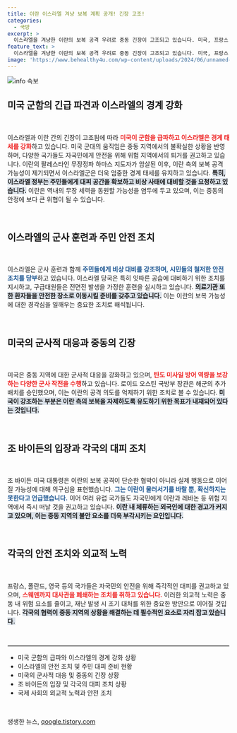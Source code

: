 ```yaml
---
title: 이란 이스라엘 겨냥 보복 계획 공개! 긴장 고조!
categories:
  - 국방
excerpt: >
  이스라엘을 겨냥한 이란의 보복 공격 우려로 중동 긴장이 고조되고 있습니다. 미국, 프랑스 등 각국은 자국민 대피를 권고하며 군사 대비태세를 강화하고, 군함을 급파해 위험성을 높이고 있습니다. 이란과의 충돌이 임박한 상황 속, 상황이 어떻게 전개될지 주목됩니다.
feature_text: >
  이스라엘을 겨냥한 이란의 보복 공격 우려로 중동 긴장이 고조되고 있습니다. 미국, 프랑스 등 각국은 자국민 대피를 권고하며 군사 대비태세를 강화하고, 군함을 급파해 위험성을 높이고 있습니다. 이란과의 충돌이 임박한 상황 속, 상황이 어떻게 전개될지 주목됩니다.
image: 'https://www.behealthy4u.com/wp-content/uploads/2024/06/unnamed-file.png'
---
```


<p><img src="https://www.behealthy4u.com/wp-content/uploads/2024/06/unnamed-file.png" alt="info 속보" /></p>

<h2 data-ke-size="size26">미국 군함의 긴급 파견과 이스라엘의 경계 강화</h2>

<p data-ke-size="size16">&nbsp;</p>

<p>이스라엘과 이란 간의 긴장이 고조됨에 따라 <b><span style="color: #ee2323;">미국이 군함을 급파하고 이스라엘은 경계 태세를 강화</span></b>하고 있습니다. 미국 군대의 움직임은 중동 지역에서의 불확실한 상황을 반영하며, 다양한 국가들도 자국민에게 안전을 위해 위험 지역에서의 퇴거를 권고하고 있습니다. 이란의 팔레스타인 무장정파 하마스 지도자가 암살된 이후, 이란 측의 보복 공격 가능성이 제기되면서 이스라엘군은 더욱 엄중한 경계 태세를 유지하고 있습니다. <b><span style="background-color: #21538527;">특히, 이스라엘 정부는 주민들에게 대피 공간을 확보하고 비상 사태에 대비할 것을 요청하고 있습니다.</span></b> 이란은 역내의 무장 세력을 동원할 가능성을 염두에 두고 있으며, 이는 중동의 안정에 보다 큰 위협이 될 수 있습니다.</p>

<p data-ke-size="size16">&nbsp;</p>

<h2 data-ke-size="size26">이스라엘의 군사 훈련과 주민 안전 조치</h2>

<p data-ke-size="size16">&nbsp;</p>

<p>이스라엘은 군사 훈련과 함께 <b><span style="color: #1a5490;">주민들에게 비상 대비를 강조하며, 시민들의 철저한 안전 조치를 당부</span></b>하고 있습니다. 이스라엘 당국은 특히 잇따른 공습에 대비하기 위한 조치를 지시하고, 구급대원들은 전면전 발생을 가정한 훈련을 실시하고 있습니다. <b><span style="background-color: #21538527;">의료기관 또한 환자들을 안전한 장소로 이동시킬 준비를 갖추고 있습니다.</span></b> 이는 이란의 보복 가능성에 대한 경각심을 일깨우는 중요한 조치로 해석됩니다.</p>

<p data-ke-size="size16">&nbsp;</p>

<h2 data-ke-size="size26">미국의 군사적 대응과 중동의 긴장</h2>

<p data-ke-size="size16">&nbsp;</p>

<p>미국은 중동 지역에 대한 군사적 대응을 강화하고 있으며, <b><span style="color: #ee2323;">탄도 미사일 방어 역량을 보강하는 다양한 군사 작전을 수행</span></b>하고 있습니다. 로이드 오스틴 국방부 장관은 해군의 추가 배치를 승인했으며, 이는 이란의 공격 의도를 억제하기 위한 조치로 볼 수 있습니다. <b><span style="background-color: #21538527;">미국이 강조하는 부분은 이란 측의 보복을 자제하도록 유도하기 위한 목표가 내재되어 있다는 것입니다.</span></b></p>

<p data-ke-size="size16">&nbsp;</p>

<h2 data-ke-size="size26">조 바이든의 입장과 각국의 대피 조치</h2>

<p data-ke-size="size16">&nbsp;</p>

<p>조 바이든 미국 대통령은 이란의 보복 공격이 단순한 협박이 아니라 실제 행동으로 이어질 가능성에 대해 의구심을 표현했습니다. <b><span style="color: #1a5490;">그는 이란이 물러서기를 바랄 뿐, 확신하지는 못한다고 언급했습니다.</span></b> 이어 여러 유럽 국가들도 자국민에게 이란과 레바논 등 위험 지역에서 즉시 떠날 것을 권고하고 있습니다. <b><span style="background-color: #21538527;">이란 내 체류하는 외국인에 대한 경고가 커지고 있으며, 이는 중동 지역의 불안 요소를 더욱 부각시키는 요인입니다.</span></b></p>

<p data-ke-size="size16">&nbsp;</p>

<h2 data-ke-size="size26">각국의 안전 조치와 외교적 노력</h2>

<p data-ke-size="size16">&nbsp;</p>

<p>프랑스, 폴란드, 영국 등의 국가들은 자국민의 안전을 위해 즉각적인 대피를 권고하고 있으며, <b><span style="color: #ee2323;">스웨덴까지 대사관을 폐쇄하는 조치를 취하고 있습니다.</span></b> 이러한 외교적 노력은 중동 내 위험 요소를 줄이고, 재난 발생 시 조기 대처를 위한 중요한 방안으로 이어질 것입니다. <b><span style="background-color: #21538527;">각국의 협력이 중동 지역의 상황을 해결하는 데 필수적인 요소로 자리 잡고 있습니다.</span></b></p>

<p data-ke-size="size16">&nbsp;</p>

<hr style="border: 1px solid #ddd;"/>

<ul>
    <li>미국 군함의 급파와 이스라엘의 경계 강화 상황</li>
    <li>이스라엘의 안전 조치 및 주민 대피 준비 현황</li>
    <li>미국의 군사적 대응 및 중동의 긴장 상황</li>
    <li>조 바이든의 입장 및 각국의 대피 조치 상황</li>
    <li>국제 사회의 외교적 노력과 안전 조치</li>
</ul>

<p data-ke-size="size16">&nbsp;</p>
생생한 뉴스, <a href="https://qoogle.tistory.com" rel="dofollow">qoogle.tistory.com</a>


